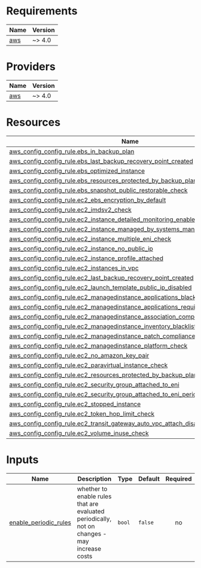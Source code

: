 <!-- BEGIN_TF_DOCS -->
# Requirements

| Name | Version |
|------|---------|
| <a name="requirement_aws"></a> [aws](#requirement\_aws) | ~> 4.0 |

# Providers

| Name | Version |
|------|---------|
| <a name="provider_aws"></a> [aws](#provider\_aws) | ~> 4.0 |

# Resources

| Name | Type |
|------|------|
| [aws_config_config_rule.ebs_in_backup_plan](https://registry.terraform.io/providers/hashicorp/aws/latest/docs/resources/config_config_rule) | resource |
| [aws_config_config_rule.ebs_last_backup_recovery_point_created](https://registry.terraform.io/providers/hashicorp/aws/latest/docs/resources/config_config_rule) | resource |
| [aws_config_config_rule.ebs_optimized_instance](https://registry.terraform.io/providers/hashicorp/aws/latest/docs/resources/config_config_rule) | resource |
| [aws_config_config_rule.ebs_resources_protected_by_backup_plan](https://registry.terraform.io/providers/hashicorp/aws/latest/docs/resources/config_config_rule) | resource |
| [aws_config_config_rule.ebs_snapshot_public_restorable_check](https://registry.terraform.io/providers/hashicorp/aws/latest/docs/resources/config_config_rule) | resource |
| [aws_config_config_rule.ec2_ebs_encryption_by_default](https://registry.terraform.io/providers/hashicorp/aws/latest/docs/resources/config_config_rule) | resource |
| [aws_config_config_rule.ec2_imdsv2_check](https://registry.terraform.io/providers/hashicorp/aws/latest/docs/resources/config_config_rule) | resource |
| [aws_config_config_rule.ec2_instance_detailed_monitoring_enabled](https://registry.terraform.io/providers/hashicorp/aws/latest/docs/resources/config_config_rule) | resource |
| [aws_config_config_rule.ec2_instance_managed_by_systems_manager](https://registry.terraform.io/providers/hashicorp/aws/latest/docs/resources/config_config_rule) | resource |
| [aws_config_config_rule.ec2_instance_multiple_eni_check](https://registry.terraform.io/providers/hashicorp/aws/latest/docs/resources/config_config_rule) | resource |
| [aws_config_config_rule.ec2_instance_no_public_ip](https://registry.terraform.io/providers/hashicorp/aws/latest/docs/resources/config_config_rule) | resource |
| [aws_config_config_rule.ec2_instance_profile_attached](https://registry.terraform.io/providers/hashicorp/aws/latest/docs/resources/config_config_rule) | resource |
| [aws_config_config_rule.ec2_instances_in_vpc](https://registry.terraform.io/providers/hashicorp/aws/latest/docs/resources/config_config_rule) | resource |
| [aws_config_config_rule.ec2_last_backup_recovery_point_created](https://registry.terraform.io/providers/hashicorp/aws/latest/docs/resources/config_config_rule) | resource |
| [aws_config_config_rule.ec2_launch_template_public_ip_disabled](https://registry.terraform.io/providers/hashicorp/aws/latest/docs/resources/config_config_rule) | resource |
| [aws_config_config_rule.ec2_managedinstance_applications_blacklisted](https://registry.terraform.io/providers/hashicorp/aws/latest/docs/resources/config_config_rule) | resource |
| [aws_config_config_rule.ec2_managedinstance_applications_required](https://registry.terraform.io/providers/hashicorp/aws/latest/docs/resources/config_config_rule) | resource |
| [aws_config_config_rule.ec2_managedinstance_association_compliance_status_check](https://registry.terraform.io/providers/hashicorp/aws/latest/docs/resources/config_config_rule) | resource |
| [aws_config_config_rule.ec2_managedinstance_inventory_blacklisted](https://registry.terraform.io/providers/hashicorp/aws/latest/docs/resources/config_config_rule) | resource |
| [aws_config_config_rule.ec2_managedinstance_patch_compliance_status_check](https://registry.terraform.io/providers/hashicorp/aws/latest/docs/resources/config_config_rule) | resource |
| [aws_config_config_rule.ec2_managedinstance_platform_check](https://registry.terraform.io/providers/hashicorp/aws/latest/docs/resources/config_config_rule) | resource |
| [aws_config_config_rule.ec2_no_amazon_key_pair](https://registry.terraform.io/providers/hashicorp/aws/latest/docs/resources/config_config_rule) | resource |
| [aws_config_config_rule.ec2_paravirtual_instance_check](https://registry.terraform.io/providers/hashicorp/aws/latest/docs/resources/config_config_rule) | resource |
| [aws_config_config_rule.ec2_resources_protected_by_backup_plan](https://registry.terraform.io/providers/hashicorp/aws/latest/docs/resources/config_config_rule) | resource |
| [aws_config_config_rule.ec2_security_group_attached_to_eni](https://registry.terraform.io/providers/hashicorp/aws/latest/docs/resources/config_config_rule) | resource |
| [aws_config_config_rule.ec2_security_group_attached_to_eni_periodic](https://registry.terraform.io/providers/hashicorp/aws/latest/docs/resources/config_config_rule) | resource |
| [aws_config_config_rule.ec2_stopped_instance](https://registry.terraform.io/providers/hashicorp/aws/latest/docs/resources/config_config_rule) | resource |
| [aws_config_config_rule.ec2_token_hop_limit_check](https://registry.terraform.io/providers/hashicorp/aws/latest/docs/resources/config_config_rule) | resource |
| [aws_config_config_rule.ec2_transit_gateway_auto_vpc_attach_disabled](https://registry.terraform.io/providers/hashicorp/aws/latest/docs/resources/config_config_rule) | resource |
| [aws_config_config_rule.ec2_volume_inuse_check](https://registry.terraform.io/providers/hashicorp/aws/latest/docs/resources/config_config_rule) | resource |

# Inputs

| Name | Description | Type | Default | Required |
|------|-------------|------|---------|:--------:|
| <a name="input_enable_periodic_rules"></a> [enable\_periodic\_rules](#input\_enable\_periodic\_rules) | whether to enable rules that are evaluated periodically, not on changes - may increase costs | `bool` | `false` | no |
<!-- END_TF_DOCS -->